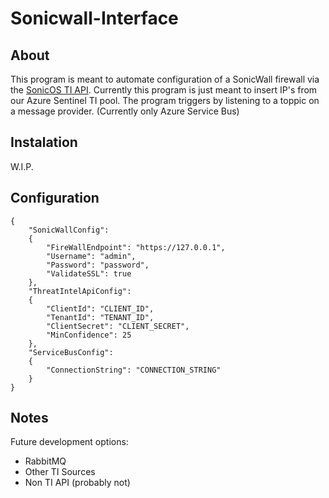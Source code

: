 # Sonicwall-Interface

## About
This program is meant to automate configuration of a SonicWall firewall via the [SonicOS TI API](https://www.sonicwall.com/support/knowledge-base/how-do-i-setup-and-use-the-threat-api-feature-on-my-firewall/171120113244716/).
Currently this program is just meant to insert IP's from our Azure Sentinel TI pool.
The program triggers by listening to a toppic on a message provider. (Currently only Azure Service Bus)

## Instalation

W.I.P.

## Configuration
```
{
    "SonicWallConfig":
    {
        "FireWallEndpoint": "https://127.0.0.1",
        "Username": "admin",
        "Password": "password",
        "ValidateSSL": true
    },
    "ThreatIntelApiConfig":
    {
        "ClientId": "CLIENT_ID",
        "TenantId": "TENANT_ID",
        "ClientSecret": "CLIENT_SECRET",
        "MinConfidence": 25
    },
    "ServiceBusConfig":
    {
        "ConnectionString": "CONNECTION_STRING"
    }
}
```

## Notes
Future development options:
- RabbitMQ
- Other TI Sources
- Non TI API (probably not)

